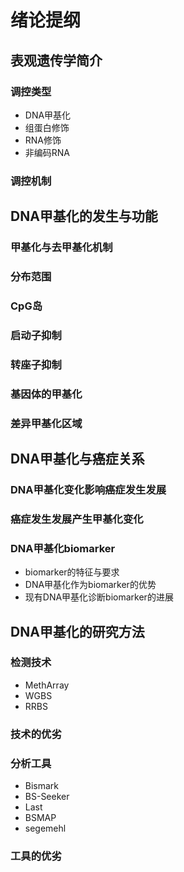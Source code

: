 # 绪论提纲

## 表观遗传学简介

### 调控类型

- DNA甲基化
- 组蛋白修饰
- RNA修饰
- 非编码RNA

### 调控机制

## DNA甲基化的发生与功能

### 甲基化与去甲基化机制

### 分布范围

### CpG岛

### 启动子抑制

### 转座子抑制

### 基因体的甲基化

### 差异甲基化区域

## DNA甲基化与癌症关系

### DNA甲基化变化影响癌症发生发展

### 癌症发生发展产生甲基化变化

### DNA甲基化biomarker

- biomarker的特征与要求
- DNA甲基化作为biomarker的优势
- 现有DNA甲基化诊断biomarker的进展

## DNA甲基化的研究方法

### 检测技术

- MethArray
- WGBS
- RRBS

### 技术的优劣

### 分析工具

- Bismark
- BS-Seeker
- Last
- BSMAP
- segemehl

### 工具的优劣

